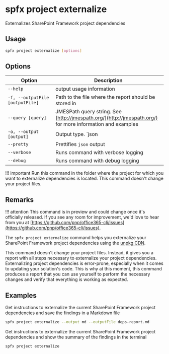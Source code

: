 # spfx project externalize

Externalizes SharePoint Framework project dependencies

## Usage

```sh
spfx project externalize [options]
```

## Options

Option|Description
------|-----------
`--help`|output usage information
`-f, --outputFile [outputFile]`|Path to the file where the report should be stored in
`--query [query]`|JMESPath query string. See [http://jmespath.org/](http://jmespath.org/) for more information and examples
`-o, --output [output]`|Output type. `json|text|md`. Default `text`
`--pretty`|Prettifies `json` output
`--verbose`|Runs command with verbose logging
`--debug`|Runs command with debug logging

!!! important
    Run this command in the folder where the project for which you want to externalize dependencies is located. This command doesn't change your project files.

## Remarks

!!! attention
    This command is in preview and could change once it's officially released. If you see any room for improvement, we'd love to hear from you at [https://github.com/pnp/office365-cli/issues](https://github.com/pnp/office365-cli/issues).

The `spfx project externalize` command helps you externalize your SharePoint Framework project dependencies using the [unpkg CDN](https://unpkg.com/).

This command doesn't change your project files. Instead, it gives you a report with all steps necessary to externalize your project dependencies. Externalizing project dependencies is error-prone, especially when it comes to updating your solution's code. This is why at this moment, this command produces a report that you can use yourself to perform the necessary changes and verify that everything is working as expected.

## Examples

Get instructions to externalize the current SharePoint Framework project dependencies and save the findings in a Markdown file

```sh
spfx project externalize --output md --outputFile deps-report.md
```

Get instructions to externalize the current SharePoint Framework project dependencies and show the summary of the findings in the terminal

```sh
spfx project externalize
```
